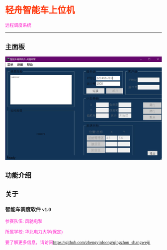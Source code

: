 # 轻舟智能车上位机

远程调度系统

___

## 主面板

![swj](swj_mianban.jpg)

## 功能介绍

## 关于
<html>
    <head>
        <style>
            p { color:#FF23CC; }
            about{font-family: "方正喵呜"; }
            body{font-family: "幼圆"; }
            h1 {color: #ff3400;}
        </style>
    </head>
    <about>
        <h3>智能车调度软件 v1.0</h3>
        <p>参赛队伍: 风驰电掣</p>
        <p>所属学校: 华北电力大学(保定)</p>
        <p>要了解更多信息，请访问<a href="https://github.com/zhengyinloong/qingzhou_shangweiji">https://github.com/zhengyinloong/qingzhou_shangweiji</a></p>
    </about>
</html>